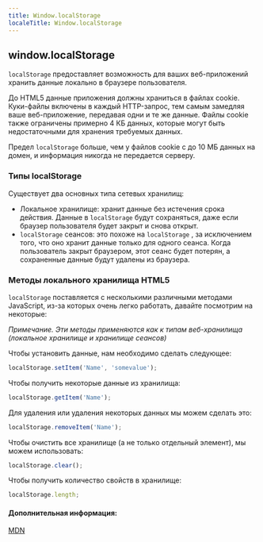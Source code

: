 ```yaml
---
title: Window.localStorage
localeTitle: Window.localStorage
---
```

## window.localStorage

`localStorage` предоставляет возможность для ваших веб-приложений хранить данные локально в браузере пользователя.

До HTML5 данные приложения должны храниться в файлах cookie. Куки-файлы включены в каждый HTTP-запрос, тем самым замедляя ваше веб-приложение, передавая одни и те же данные. Файлы cookie также ограничены примерно 4 КБ данных, которые могут быть недостаточными для хранения требуемых данных.

Предел `localStorage` больше, чем у файлов cookie с до 10 МБ данных на домен, и информация никогда не передается серверу.

### Типы localStorage

Существует два основных типа сетевых хранилищ:

*   Локальное хранилище: хранит данные без истечения срока действия. Данные в `localStorage` будут сохраняться, даже если браузер пользователя будет закрыт и снова открыт.
*   `localStorage` сеансов: это похоже на `localStorage` , за исключением того, что оно хранит данные только для одного сеанса. Когда пользователь закрыт браузером, этот сеанс будет потерян, а сохраненные данные будут удалены из браузера.

### Методы локального хранилища HTML5

`localStorage` поставляется с несколькими различными методами JavaScript, из-за которых очень легко работать, давайте посмотрим на некоторые:

_Примечание. Эти методы применяются как к типам веб-хранилища (локальное хранилище и хранилище сеансов)_

Чтобы установить данные, нам необходимо сделать следующее:

```javascript
localStorage.setItem('Name', 'somevalue'); 
```

Чтобы получить некоторые данные из хранилища:

```javascript
localStorage.getItem('Name'); 
```

Для удаления или удаления некоторых данных мы можем сделать это:

```javascript
localStorage.removeItem('Name'); 
```

Чтобы очистить все хранилище (а не только отдельный элемент), мы можем использовать:

```javascript
localStorage.clear(); 
```

Чтобы получить количество свойств в хранилище:

```javascript
localStorage.length; 
```

#### Дополнительная информация:

[MDN](https://developer.mozilla.org/en-US/docs/Web/API/Window/localStorage)